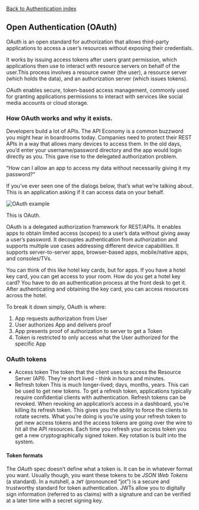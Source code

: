 [Back to Authentication index](06-authentication.md)
## Open Authentication (OAuth)

OAuth is an open standard for authorization that allows third-party applications to access a user’s resources without exposing their credentials.

It works by issuing access tokens after users grant permission, which applications then use to interact with resource servers on behalf of the user.This process involves a resource owner (the user), a resource server (which holds the data), and an authorization server (which issues tokens).

OAuth enables secure, token-based access management, commonly used for granting applications permissions to interact with services like social media accounts or cloud storage.

### How OAuth works and why it exists.

Developers build a lot of APIs. The API Economy is a common buzzword you might hear in boardrooms today. Companies need to protect their REST APIs in a way that allows many devices to access them. In the old days, you’d enter your username/password directory and the app would login directly as you. This gave rise to the delegated authorization problem.

“How can I allow an app to access my data without necessarily giving it my password?”

If you’ve ever seen one of the dialogs below, that’s what we’re talking about. This is an application asking if it can access data on your behalf.

![OAuth example](oauth.png)

This is OAuth.

OAuth is a delegated authorization framework for REST/APIs. It enables apps to obtain limited access (scopes) to a user’s data without giving away a user’s password. It decouples authentication from authorization and supports multiple use cases addressing different device capabilities. It supports server-to-server apps, browser-based apps, mobile/native apps, and consoles/TVs.

You can think of this like hotel key cards, but for apps. If you have a hotel key card, you can get access to your room. How do you get a hotel key card? You have to do an authentication process at the front desk to get it. After authenticating and obtaining the key card, you can access resources across the hotel.

To break it down simply, OAuth is where:

1. App requests authorization from User
2. User authorizes App and delivers proof
3. App presents proof of authorization to server to get a Token
4. Token is restricted to only access what the User authorized for the specific App

### OAuth tokens

- Access token
  The token that the client uses to access the Resource Server (API). They're short lived - think in hours and minutes.
- Refresh token
  This is much longer-lived; days, months, years. This can be used to get new tokens. To get a refresh token, applications typically require confidential clients with authentication. Refresh tokens can be revoked.
  When revoking an application’s access in a dashboard, you’re killing its refresh token. This gives you the ability to force the clients to rotate secrets. What you’re doing is you’re using your refresh token to get new access tokens and the access tokens are going over the wire to hit all the API resources. Each time you refresh your access token you get a new cryptographically signed token. Key rotation is built into the system.

#### Token formats

The _OAuth_ spec doesn’t define what a token is. It can be in whatever format you want. Usually though, you want these tokens to be _JSON Web Tokens_ (a standard). In a nutshell, a `JWT` (pronounced “jot”) is a secure and trustworthy standard for token authentication. JWTs allow you to digitally sign information (referred to as claims) with a signature and can be verified at a later time with a secret signing key.
